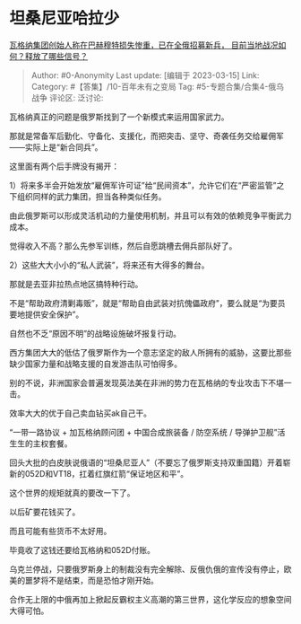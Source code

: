 # 坦桑尼亚哈拉少
[瓦格纳集团创始人称在巴赫穆特损失惨重，已在全俄招募新兵， 目前当地战况如何？释放了哪些信号？](https://www.zhihu.com/question/589190140/answer/2937329057)

> Author: #0-Anonymity
> Last update: [编辑于 2023-03-15]
> Link:
> Category: #【答集】/10-百年未有之变局
> Tag: #5-专题合集/合集4-俄乌战争
> 评论区:
> 泛讨论:

瓦格纳真正的问题是俄罗斯找到了一个新模式来运用国家武力。

那就是常备军后勤化、守备化、支援化，而把突击、坚守、奇袭任务交给雇佣军——实际上是“新合同兵”。

这里面有两个后手牌没有揭开：

1）将来多半会开始发放“雇佣军许可证”给“民间资本”，允许它们在“严密监管”之下组织同样的武力集团，担当各种类似任务。

由此俄罗斯可以形成灵活机动的力量使用机制，并且可以有效的依赖竞争平衡武力成本。

觉得收入不高？那么先参军训练，然后自愿跳槽去佣兵部队好了。

2）这些大大小小的“私人武装”，将来还有大得多的舞台。

那就是去亚非拉热点地区搞特种行动。

不是“帮助政府清剿毒贩”，就是“帮助自由武装对抗傀儡政府”，要么就是“为要员要地提供安全保护”。

自然也不乏“原因不明”的战略设施破坏报复行动。

西方集团大大的低估了俄罗斯作为一个意志坚定的敌人所拥有的威胁，这要比那些缺少国家力量和战略支援的自发游击队可怕得多。

别的不说，非洲国家会普遍发现英法美在非洲的势力在瓦格纳的专业攻击下不堪一击。

效率大大的优于自己卖血钻买ak自己干。

“一带一路协议 + 加瓦格纳顾问团 + 中国合成旅装备 / 防空系统 / 导弹护卫舰”活生生的主权套餐。

回头大批的白皮肤说俄语的“坦桑尼亚人”（不要忘了俄罗斯支持双重国籍）开着崭新的052D和VT18，扛着红旗红箭“保证地区和平”。

这个世界的规矩就真的要改一下了。

以后矿要花钱买了。

而且可能有些货币不太好用。

毕竟收了这钱还要给瓦格纳和052D付账。

乌克兰停战，只要俄罗斯身上的制裁没有完全解除、反俄仇俄的宣传没有停止，欧美的噩梦将不是结束，而是恐怕才刚开始。

合作无上限的中俄再加上掀起反霸权主义高潮的第三世界，这化学反应的想象空间大得可怕。
